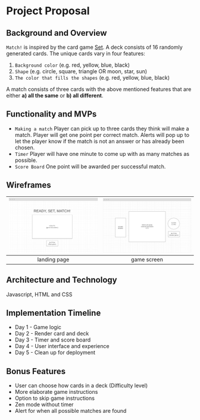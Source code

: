 # Project Proposal 

## Background and Overview 
`Match!` is inspired by the card game [Set](https://en.wikipedia.org/wiki/Set_(card_game)). A deck consists of 16 randomly generated cards. The unique cards vary in four features:
  1. `Background color` (e.g. red, yellow, blue, black)
  2. `Shape` (e.g. circle, square, triangle OR moon, star, sun)
  3. `The color that fills the shapes` (e.g. red, yellow, blue, black)

A match consists of three cards with the above mentioned features that are either **a) all the same** or **b) all different**. 

## Functionality and MVPs 
* `Making a match` Player can pick up to three cards they think will make a match. 
  Player will get one point per correct match. 
  Alerts will pop up to let the player know if the match is not an answer or has already been chosen.
* `Timer` Player will have one minute to come up with as many matches as possible. 
* `Score Board` One point will be awarded per successful match. 

## Wireframes 

<img src="./dist/images/wf_02.png" alt="landing page" width="400"/>  |  <img src="./dist/images/wf_01.png" alt="game screen" width="400"/>
:-------------------------:|:-------------------------:
landing page | game screen

## Architecture and Technology 
Javascript, HTML and CSS

## Implementation Timeline 
* Day 1 - Game logic
* Day 2 - Render card and deck 
* Day 3 - Timer and score board 
* Day 4 - User interface and experience 
* Day 5 - Clean up for deployment

## Bonus Features
* User can choose how cards in a deck (Difficulty level)
* More elaborate game instructions
* Option to skip game instructions
* Zen mode without timer
* Alert for when all possible matches are found
